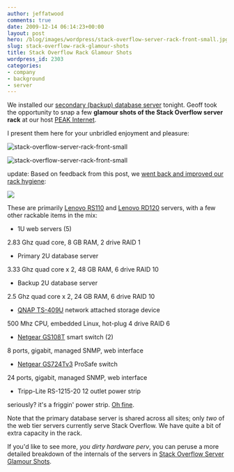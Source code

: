 ```yaml
---
author: jeffatwood
comments: true
date: 2009-12-14 06:14:23+00:00
layout: post
hero: /blog/images/wordpress/stack-overflow-server-rack-front-small.jpg
slug: stack-overflow-rack-glamour-shots
title: Stack Overflow Rack Glamour Shots
wordpress_id: 2303
categories:
- company
- background
- server
---
```



We installed our [secondary (backup) database server](http://blog.stackoverflow.com/2009/12/database-server-upgrade-outage-today/) tonight. Geoff took the opportunity to snap a few **glamour shots of the Stack Overflow server rack** at our host [PEAK Internet](http://www.peakinternet.com/business/hosting/colocation-dedicated#).



I present them here for your unbridled enjoyment and pleasure:



![stack-overflow-server-rack-front-small](/blog/images/wordpress/stack-overflow-server-rack-front-small.jpg)



![stack-overflow-server-rack-front-small](/blog/images/wordpress/stack-overflow-server-rack-back-small.jpg)



update: Based on feedback from this post, we [went back and improved our rack hygiene](http://blog.stackoverflow.com/2009/12/scheduled-site-maintenance-saturday/):



![](/blog/images/wordpress/stack-overflow-server-rack-back-small-improved-v2.jpg)



These are primarily [Lenovo RS110](http://www.google.com/search?q=lenovo+rs110) and [Lenovo RD120](http://www.google.com/search?q=lenovo+rd120) servers, with a few other rackable items in the mix:




  * 1U web servers (5)  

2.83 Ghz quad core, 8 GB RAM, 2 drive RAID 1

  * Primary 2U database server  

3.33 Ghz quad core x 2, 48 GB RAM, 6 drive RAID 10

  * Backup 2U database server  

2.5 Ghz quad core x 2, 24 GB RAM, 6 drive RAID 10

  * [QNAP TS-409U](http://blog.stackoverflow.com/2009/02/our-backup-strategy-inexpensive-nas/) network attached storage device  

500 Mhz CPU, embedded Linux, hot-plug 4 drive RAID 6

  * [Netgear GS108T](http://www.netgear.com/Products/Switches/AdvancedSmartSwitches/GS108T.aspx) smart switch (2)  

8 ports, gigabit, managed SNMP, web interface

  * [Netgear GS724Tv3](http://www.netgear.com/Products/Switches/SmartSwitches/GS724T.aspx) ProSafe switch  

24 ports, gigabit, managed SNMP, web interface

  * Tripp-Lite RS-1215-20 12 outlet power strip  

seriously? it's a friggin' power strip. [Oh fine](http://www.tripplite.com/en/products/model.cfm?txtModelID=202).




Note that the primary database server is shared across all sites; only _two_ of the web tier servers currently serve Stack Overflow. We have quite a bit of extra capacity in the rack.



If you'd like to see more, _you dirty hardware perv_, you can peruse a more detailed breakdown of the internals of the servers in [Stack Overflow Server Glamour Shots](http://blog.stackoverflow.com/2009/01/new-stack-overflow-server-glamour-shots/).

